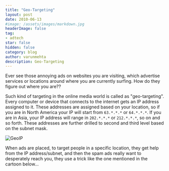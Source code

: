 ```yaml
---
title: "Geo-Targeting"
layout: post
date: 2010-06-13
#image: /assets/images/markdown.jpg
headerImage: false
tag:
- adtech
star: false
hidden: false
category: blog
author: varunmehta
description: Geo-Targeting
---
```


Ever see those annoying ads on websites you are visiting, which advertise services or locations around where you are currently surfing. How do they figure out where you are??

Such kind of targeting in the online media world is called as "geo-targeting". Every computer or device that connects to the internet gets an IP address assigned to it. These addresses are assigned based on your location, so if you are in North America your IP will start from `63.*.*.*` or `64.*.*.*`. If you are in Asia, your IP address will range in `202.*.*.*` or `212.*.*.*`, so on and so forth. These addresses are further drilled to second and third level based on the subnet mask.

![GeoIP](https://imgs.xkcd.com/comics/geoip.png)

When ads are placed, to target people in a specific location, they get help from the IP address/subnet, and then the spam ads really want to desperately reach you, they use a trick like the one mentioned in the cartoon below...